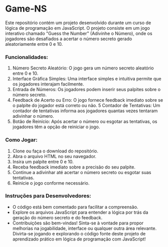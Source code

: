 # Game-NS

Este repositório contém um projeto desenvolvido durante um curso de lógica de programação em JavaScript. O projeto consiste em um jogo interativo chamado "Guess the Number" (Adivinhe o Número), onde os jogadores são desafiados a acertar o número secreto gerado aleatoriamente entre 0 e 10.

### Funcionalidades:

1. Número Secreto Aleatório: O jogo gera um número secreto aleatório entre 0 e 10.
2. Interface Gráfica Simples: Uma interface simples e intuitiva permite que os jogadores interajam facilmente.
3. Entrada de Números: Os jogadores podem inserir seus palpites sobre o número secreto.
4. Feedback de Acerto ou Erro: O jogo fornece feedback imediato sobre se o palpite do jogador está correto ou não.
5 Contador de Tentativas: Um contador de tentativas informa aos jogadores quantas vezes tentaram adivinhar o número.
6. Botão de Reinício: Após acertar o número ou esgotar as tentativas, os jogadores têm a opção de reiniciar o jogo.

### Como Jogar:

1. Clone ou faça o download do repositório.
2. Abra o arquivo HTML no seu navegador.
3. Insira um palpite entre 0 e 10.
4. Receba feedback imediato sobre a precisão do seu palpite.
5. Continue a adivinhar até acertar o número secreto ou esgotar suas tentativas.
6. Reinicie o jogo conforme necessário.
   
### Instruções para Desenvolvedores:

* O código está bem comentado para facilitar a compreensão.
* Explore os arquivos JavaScript para entender a lógica por trás da geração do número secreto e do feedback.
* Contribuições são bem-vindas! Sinta-se à vontade para propor melhorias na jogabilidade, interface ou qualquer outra área relevante.
Divirta-se jogando e explorando o código fonte deste projeto de aprendizado prático em lógica de programação com JavaScript!